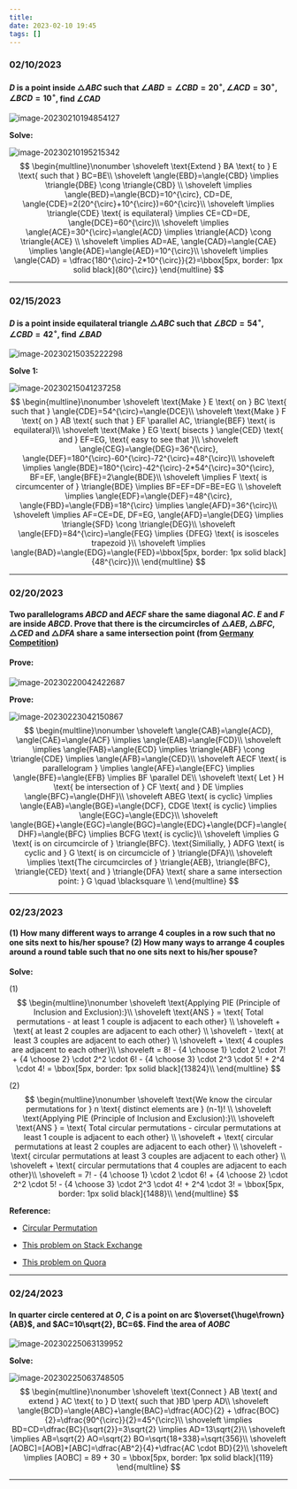 ```yaml
---
title:
date: 2023-02-10 19:45
tags: []
---
```


### 02/10/2023

#### $D$ is a point inside $\triangle{ABC}$ such that $\angle{ABD}=\angle{CBD}=20^{\circ}, \angle{ACD}=30^{\circ}, \angle{BCD}=10^{\circ}$, find $\angle{CAD}$

![image-20230210194854127](/assets/images/2023/image-20230210194854127.png)

**Solve:**

![image-20230210195215342](/assets/images/2023/image-20230210195215342.png)
$$
\begin{multline}\nonumber
\shoveleft \text{Extend } BA \text{ to } E \text{ such that } BC=BE\\
\shoveleft \angle{EBD}=\angle{CBD} \implies \triangle{DBE} \cong \triangle{CBD} \\
\shoveleft \implies \angle{BED}=\angle{BCD}=10^{\circ}, CD=DE, \angle{CDE}=2(20^{\circ}+10^{\circ})=60^{\circ}\\
\shoveleft \implies \triangle{CDE} \text{ is equilateral} \implies CE=CD=DE, \angle{DCE}=60^{\circ}\\
\shoveleft \implies \angle{ACE}=30^{\circ}=\angle{ACD} \implies \triangle{ACD} \cong \triangle{ACE} \\
\shoveleft \implies AD=AE, \angle{CAD}=\angle{CAE} \implies \angle{ADE}=\angle{AED}=10^{\circ}\\
\shoveleft \implies \angle{CAD} = \dfrac{180^{\circ}-2*10^{\circ}}{2}=\bbox[5px, border: 1px solid black]{80^{\circ}}
\end{multline}
$$

---

### 02/15/2023

#### $D$ is a point inside equilateral triangle $\triangle{ABC}$ such that $\angle{BCD}=54^{\circ}, \angle{CBD}=42^{\circ}$, find $\angle{BAD}$

![image-20230215035222298](/assets/images/2023/image-20230215035222298.png)

**Solve 1:**

![image-20230215041237258](/assets/images/2023/image-20230215041237258.png)
$$
\begin{multline}\nonumber
\shoveleft \text{Make } E \text{ on } BC \text{ such that } \angle{CDE}=54^{\circ}=\angle{DCE}\\
\shoveleft \text{Make } F \text{ on } AB \text{ such that } EF \parallel AC, \triangle{BEF} \text{ is equilateral}\\
\shoveleft \text{Make } EG \text{ bisects } \angle{CED} \text{ and } EF=EG, \text{ easy to see that }\\
\shoveleft \angle{CEG}=\angle{DEG}=36^{\circ}, \angle{DEF}=180^{\circ}-60^{\circ}-72^{\circ}=48^{\circ}\\
\shoveleft \implies \angle{BDE}=180^{\circ}-42^{\circ}-2*54^{\circ}=30^{\circ}, BF=EF, \angle{BFE}=2\angle{BDE}\\
\shoveleft \implies F \text{ is circumcenter of } \triangle{BDE} \implies BF=EF=DF=BE=EG \\
\shoveleft \implies \angle{EDF}=\angle{DEF}=48^{\circ}, \angle{FBD}=\angle{FDB}=18^{\circ} \implies \angle{AFD}=36^{\circ}\\
\shoveleft \implies AF=CE=DE, DF=EG, \angle{AFD}=\angle{DEG} \implies \triangle{SFD} \cong \triangle{DEG}\\
\shoveleft \angle{EFD}=84^{\circ}=\angle{FEG} \implies {DFEG} \text{ is isosceles trapezoid }\\
\shoveleft \implies \angle{BAD}=\angle{EDG}=\angle{FED}=\bbox[5px, border: 1px solid black]{48^{\circ}}\\
\end{multline}
$$

---

### 02/20/2023

#### Two parallelograms $ABCD$ and $AECF$ share the same diagonal $AC$. $E$ and $F$ are inside $ABCD$. Prove that there is the circumcircles of $\triangle{AEB}, \triangle{BFC}, \triangle{CED}$ and $\triangle{DFA}$  share a same intersection point (from [Germany Competition](https://www.mathe-wettbewerbe.de/fileadmin/Mathe-Wettbewerbe/Bundeswettbewerb_Mathematik/Dokumente/BWM_2023.1_Aufgabenblatt.pdf))

#### **Prove:**

![image-20230220042422687](/assets/images/2023/image-20230220042422687.png)

**Prove:**

![image-20230223042150867](/assets/images/2023/image-20230223042150867.png)
$$
\begin{multline}\nonumber
\shoveleft \angle{CAB}=\angle{ACD}, \angle{CAE}=\angle{ACF} \implies \angle{EAB}=\angle{FCD}\\
\shoveleft  \implies \angle{FAB}=\angle{ECD} \implies \triangle{ABF} \cong \triangle{CDE} \implies \angle{AFB}=\angle{CED}\\
\shoveleft AECF \text{ is parallelogram } \implies \angle{AFE}=\angle{EFC} \implies \angle{BFE}=\angle{EFB} \implies BF \parallel DE\\
\shoveleft \text{ Let } H \text{ be intersection of } CF \text{ and } DE \implies \angle{BFC}=\angle{DHF}\\
\shoveleft ABEG \text{ is cyclic} \implies \angle{EAB}=\angle{BGE}=\angle{DCF}, CDGE \text{ is cyclic} \implies \angle{EGC}=\angle{EDC}\\
\shoveleft \angle{BGE}+\angle{EGC}=\angle{BGC}=\angle{EDC}+\angle{DCF}=\angle{DHF}=\angle{BFC} \implies BCFG \text{ is cyclic}\\
\shoveleft \implies G \text{ is on circumcircle of } \triangle{BFC}. \text{Similially, } ADFG \text{ is cyclic and } G \text{ is on circumcicle of } \triangle{DFA}\\
\shoveleft \implies  \text{The circumcircles of } \triangle{AEB}, \triangle{BFC}, \triangle{CED} \text{ and } \triangle{DFA} \text{ share a same intersection point: } G \quad \blacksquare \\
\end{multline}
$$

---

### 02/23/2023

#### (1) How many different ways to arrange 4 couples in a row such that no one sits next to his/her spouse? (2) How many ways to arrange 4 couples around a round table such that no one sits next to his/her spouse?

**Solve:**

(1)
$$
\begin{multline}\nonumber
\shoveleft \text{Applying PIE (Principle of Inclusion and Exclusion):}\\
\shoveleft \text{ANS } = \text{ Total permutations - at least 1 couple is adjacent to each other} \\
\shoveleft + \text{ at least 2 couples are adjacent to each other} \\
\shoveleft - \text{ at least 3 couples are adjacent to each other} \\
\shoveleft + \text{ 4 couples are adjacent to each other}\\
\shoveleft = 8! - {4 \choose 1} \cdot 2 \cdot 7! + {4 \choose 2} \cdot 2^2 \cdot 6! - {4 \choose 3} \cdot 2^3 \cdot 5! + 2^4 \cdot 4! = \bbox[5px, border: 1px solid black]{13824}\\
\end{multline}
$$

(2)
$$
\begin{multline}\nonumber
\shoveleft \text{We know the circular permutations for } n \text{ distinct elements are } (n-1)! \\
\shoveleft \text{Applying PIE (Principle of Inclusion and Exclusion):}\\
\shoveleft \text{ANS } = \text{ Total circular permutations - circular permutations at least 1 couple is adjacent to each other} \\
\shoveleft + \text{ circular permutations at least 2 couples are adjacent to each other} \\
\shoveleft - \text{ circular permutations at least 3 couples are adjacent to each other} \\
\shoveleft + \text{ circular permutations that 4 couples are adjacent to each other}\\
\shoveleft = 7! - {4 \choose 1} \cdot 2 \cdot 6! + {4 \choose 2} \cdot 2^2 \cdot 5! - {4 \choose 3} \cdot 2^3 \cdot 4! + 2^4 \cdot 3! = \bbox[5px, border: 1px solid black]{1488}\\
\end{multline}
$$

**Reference:**

* [Circular Permutation](https://mathworld.wolfram.com/CircularPermutation.html)

* [This problem on Stack Exchange](https://math.stackexchange.com/questions/2793600/arranging-4-couples-such-that-no-one-sits-next-to-his-her-spouse)

* [This problem on Quora](https://www.quora.com/What-is-the-number-of-ways-to-sit-4-couples-around-a-round-table-such-that-no-two-persons-from-the-same-couple-sit-together)

---

### 02/24/2023

#### In quarter circle centered at $O$, $C$ is a point on arc $\overset{\huge\frown}{AB}$, and $AC=10\sqrt{2}, BC=6$. Find the area of $AOBC$

![image-20230225063139952](/Users/appdev1/workspace/mathwo.github.io/assets/images/2023/image-20230225063139952.png)

**Solve:**

![image-20230225063748505](/Users/appdev1/workspace/mathwo.github.io/assets/images/2023/image-20230225063748505.png)
$$
\begin{multline}\nonumber
\shoveleft \text{Connect } AB \text{ and extend } AC \text{ to } D \text{ such that }BD \perp AD\\
\shoveleft \angle{BCD}=\angle{ABC}+\angle{BAC}=\dfrac{AOC}{2} + \dfrac{BOC}{2}=\dfrac{90^{\circ}}{2}=45^{\circ}\\
\shoveleft \implies BD=CD=\dfrac{BC}{\sqrt{2}}=3\sqrt{2} \implies AD=13\sqrt{2}\\
\shoveleft \implies AB=\sqrt{2} AO=\sqrt{2} BO=\sqrt{18+338}=\sqrt{356}\\
\shoveleft [AOBC]=[AOB]+[ABC]=\dfrac{AB^2}{4}+\dfrac{AC \cdot BD}{2}\\
\shoveleft \implies [AOBC] = 89 + 30 = \bbox[5px, border: 1px solid black]{119}
\end{multline}
$$

---

